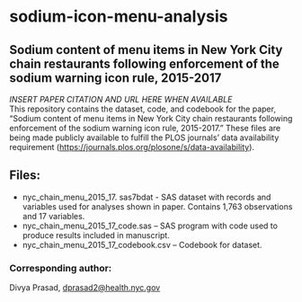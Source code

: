 # sodium-icon-menu-analysis
## Sodium content of menu items in New York City chain restaurants following enforcement of the sodium warning icon rule, 2015-2017
*INSERT PAPER CITATION AND URL HERE WHEN AVAILABLE*   
This repository contains the dataset, code, and codebook for the paper, “Sodium content of menu items in New York City chain restaurants following enforcement of the sodium warning icon rule, 2015-2017.” These files are being made publicly available to fulfill the PLOS journals’ data availability requirement (https://journals.plos.org/plosone/s/data-availability).   
## Files:  
* nyc_chain_menu_2015_17. sas7bdat - SAS dataset with records and variables used for analyses shown in paper. Contains 1,763 observations and 17 variables.
* nyc_chain_menu_2015_17_code.sas – SAS program with code used to produce results included in manuscript.  
* nyc_chain_menu_2015_17_codebook.csv – Codebook for dataset.
### Corresponding author:  
Divya Prasad, dprasad2@health.nyc.gov
